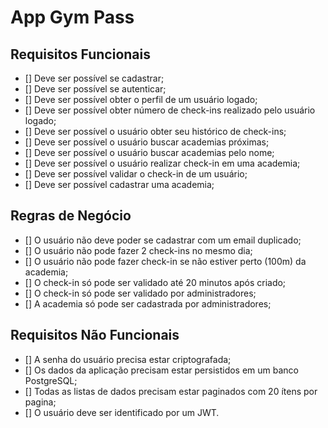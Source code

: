 # App Gym Pass

## Requisitos Funcionais

- [] Deve ser possível se cadastrar;
- [] Deve ser possível se autenticar;
- [] Deve ser possível obter o perfil de um usuário logado;
- [] Deve ser possível obter número de check-ins realizado pelo usuário logado;
- [] Deve ser possível o usuário obter seu histórico de check-ins;
- [] Deve ser possível o usuário buscar academias próximas;
- [] Deve ser possível o usuário buscar academias pelo nome;
- [] Deve ser possível o usuário realizar check-in em uma academia;
- [] Deve ser possível validar o check-in de um usuário;
- [] Deve ser possível cadastrar uma academia;

## Regras de Negócio

- [] O usuário não deve poder se cadastrar com um email duplicado;
- [] O usuário não pode fazer 2 check-ins no mesmo dia;
- [] O usuário não pode fazer check-in se não estiver perto (100m) da academia;
- [] O check-in só pode ser validado até 20 minutos após criado;
- [] O check-in só pode ser validado por administradores;
- [] A academia só pode ser cadastrada por administradores;

## Requisitos Não Funcionais

- [] A senha do usuário precisa estar criptografada;
- [] Os dados da aplicação precisam estar persistidos em um banco PostgreSQL;
- [] Todas as listas de dados precisam estar paginados com 20 ítens por pagina;
- [] O usuário deve ser identificado por um JWT.
